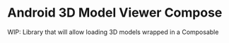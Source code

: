 Android 3D Model Viewer Compose
===============================

WIP: Library that will allow loading 3D models wrapped in a Composable
